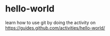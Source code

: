 # hello-world
learn how to use git 
by doing the activity on 
https://guides.github.com/activities/hello-world/
